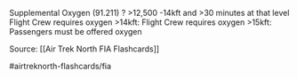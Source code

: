 Supplemental Oxygen (91.211)
?
\>12,500 -14kft and >30 minutes at that level
Flight Crew requires oxygen
\>14kft:  Flight Crew requires oxygen
\>15kft:  Passengers must be offered oxygen

Source: [[Air Trek North FIA Flashcards]]

#airtreknorth-flashcards/fia